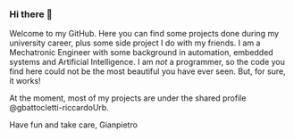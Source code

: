 ### Hi there 👋
Welcome to my GitHub. Here you can find some projects done during my university career, plus some side project I do with my friends. I am a Mechatronic Engineer with some background in automation, embedded systems and Artificial Intelligence. I am _not_ a programmer, so the code you find here could not be the most beautiful you have ever seen. But, for sure, it works!

At the moment, most of my projects are under the shared profile @gbattocletti-riccardoUrb.

Have fun and take care,
Gianpietro


<!--
**gbattocletti/gbattocletti** is a ✨ _special_ ✨ repository because its `README.md` (this file) appears on your GitHub profile.

Here are some ideas to get you started:

- 🔭 I’m currently working on ...
- 🌱 I’m currently learning ...
- 👯 I’m looking to collaborate on ...
- 🤔 I’m looking for help with ...
- 💬 Ask me about ...
- 📫 How to reach me: ...
- 😄 Pronouns: ...
- ⚡ Fun fact: ...
-->
